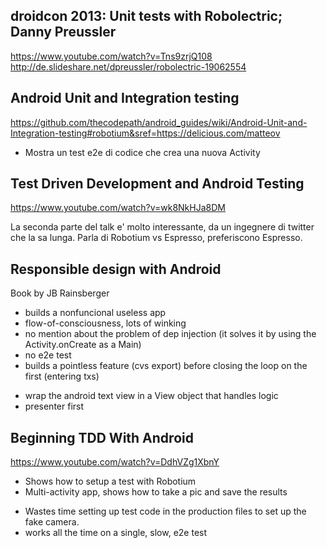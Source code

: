 

## droidcon 2013: Unit tests with Robolectric; Danny Preussler

https://www.youtube.com/watch?v=Tns9zrjQ108
http://de.slideshare.net/dpreussler/robolectric-19062554

## Android Unit and Integration testing

https://github.com/thecodepath/android_guides/wiki/Android-Unit-and-Integration-testing#robotium&sref=https://delicious.com/matteov

+ Mostra un test e2e di codice che crea una nuova Activity

## Test Driven Development and Android Testing

https://www.youtube.com/watch?v=wk8NkHJa8DM

La seconda parte del talk e' molto interessante, da un ingegnere di twitter che la sa lunga.  Parla di Robotium vs Espresso, preferiscono Espresso.


## Responsible design with Android
Book by JB Rainsberger

- builds a nonfuncional useless app
- flow-of-consciousness, lots of winking
- no mention about the problem of dep injection
  (it solves it by using the Activity.onCreate as a Main)
- no e2e test
- builds a pointless feature (cvs export) before closing the loop on the first (entering txs)
+ wrap the android text view in a View object that handles logic
+ presenter first


## Beginning TDD With Android

https://www.youtube.com/watch?v=DdhVZg1XbnY

+ Shows how to setup a test with Robotium
+ Multi-activity app, shows how to take a pic and save the results
- Wastes time setting up test code in the production files to set up the fake camera.
- works all the time on a single, slow, e2e test


